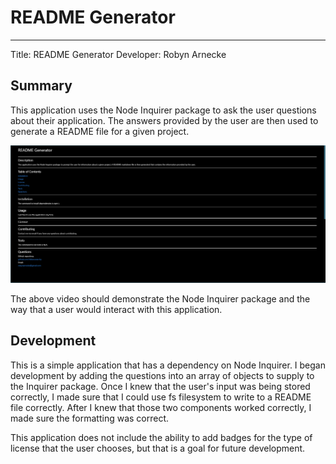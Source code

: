# README Generator    
    
---
    
Title: README Generator 
Developer: Robyn Arnecke

## Summary      

This application uses the Node Inquirer package to ask the user questions about their application. The answers provided by the user are then used to generate a README file for a given project. 

[![](assets/thumbnail.PNG)](assets/inquirer_example.mp4)

The above video should demonstrate the Node Inquirer package and the way that a user would interact with this application. 

## Development

This is a simple application that has a dependency on Node Inquirer. I began development by adding the questions into an array of objects to supply to the Inquirer package. Once I knew that the user's input was being stored correctly, I made sure that I could use fs filesystem to write to a README file correctly. After I knew that those two components worked correctly, I made sure the formatting was correct. 

This application does not include the ability to add badges for the type of license that the user chooses, but that is a goal for future development. 